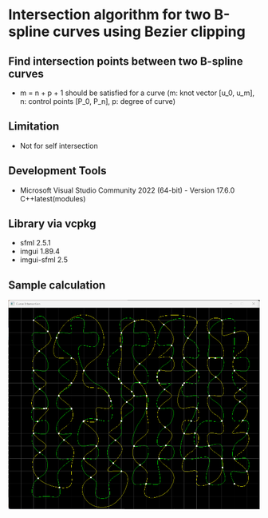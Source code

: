 # Intersection algorithm for two B-spline curves using Bezier clipping

## Find intersection points between two B-spline curves

- m = n + p + 1 should be satisfied for a curve
(m: knot vector [u_0, u_m], n: control points [P_0, P_n], p: degree of curve)

## Limitation

- Not for self intersection

## Development Tools

- Microsoft Visual Studio Community 2022 (64-bit) - 
Version 17.6.0
C++latest(modules)

## Library via vcpkg

- sfml 2.5.1
- imgui 1.89.4
- imgui-sfml 2.5

## Sample calculation
![screenshot](Screenshot_3.png)
